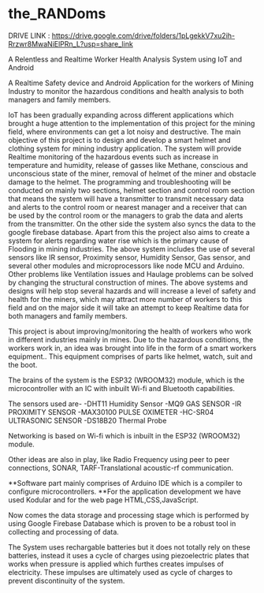 # the_RANDoms

DRIVE LINK : https://drive.google.com/drive/folders/1pLgekkV7xu2ih-Rrzwr8MwaNiElPRn_L?usp=share_link

A Relentless and Realtime Worker Health Analysis System using IoT and Android

A Realtime Safety device and Android Application for the workers of Mining Industry to monitor the hazardous conditions and health analysis to both managers and family members.

IoT has been gradually expanding across different applications which brought a huge attention to the implementation of this project for the mining field, where environments can get a lot noisy and destructive. The main objective of this project is to design and develop a smart helmet and clothing system for mining industry application. The system will provide Realtime monitoring of the hazardous events such as increase in temperature and humidity, release of gasses like Methane, conscious and unconscious state of the miner, removal of helmet of the miner and obstacle damage to the helmet. The programming and troubleshooting will be conducted on mainly two sections, helmet section and control room section that means the system will have a transmitter to transmit necessary data and alerts to the control room or nearest manager and a receiver that can be used by the control room or the managers to grab the data and alerts from the transmitter. On the other side the system also syncs the data to the google firebase database. Apart from this the project also aims to create a system for alerts regarding water rise which is the primary cause of Flooding in mining industries. The above system includes the use of several sensors like IR sensor, Proximity sensor, Humidity Sensor, Gas sensor, and several other modules and microprocessors like node MCU and Arduino. Other problems like Ventilation issues and Haulage problems can be solved by changing the structural construction of mines. The above systems and designs will help stop several hazards and will increase a level of safety and health for the miners, which may attract more number of workers to this field and on the major side it will take an attempt to keep Realtime data for both managers and family members.

This project is about improving/monitoring the health of workers who work in different industries mainly in mines.
Due to the hazardous conditions, the workers work in, an idea was brought into life in the form of a smart workers equipment..
This equipment comprises of parts like helmet, watch, suit and the boot.

The brains of the system is the ESP32 (WROOM32) module, which is the microcontroller with an IC with inbuilt Wi-fi and Bluetooth capabilities.

The sensors used are-
-DHT11 Humidity Sensor
-MQ9 GAS SENSOR
-IR PROXIMITY SENSOR
-MAX30100 PULSE OXIMETER
-HC-SR04 ULTRASONIC SENSOR
-DS18B20 Thermal Probe

Networking is based on Wi-fi which is inbuilt in the ESP32 (WROOM32) module.

Other ideas are also in play, like Radio Frequency using peer to peer connections, SONAR,
TARF-Translational acoustic-rf communication.

**Software part mainly comprises of Arduino IDE which is a compiler to configure microcontrollers.
**For the application development we have used Kodular and for the web page HTML,CSS,JavaScript.

Now comes the data storage and processing stage which is performed by using Google Firebase 
Database which is proven to be a robust tool in collecting and processing of data.

The System uses rechargable batteries but it does not totally rely on these batteries, instead it uses a cycle of charges using piezoelectric plates that works when pressure is applied which furthes creates impulses of electricity. These impulses are ultimately used as cycle of charges to prevent discontinuity of the system.


